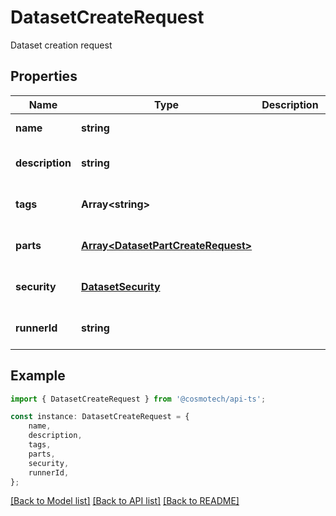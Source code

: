# DatasetCreateRequest

Dataset creation request

## Properties

Name | Type | Description | Notes
------------ | ------------- | ------------- | -------------
**name** | **string** |  | [default to undefined]
**description** | **string** |  | [optional] [default to undefined]
**tags** | **Array&lt;string&gt;** |  | [optional] [default to undefined]
**parts** | [**Array&lt;DatasetPartCreateRequest&gt;**](DatasetPartCreateRequest.md) |  | [optional] [default to undefined]
**security** | [**DatasetSecurity**](DatasetSecurity.md) |  | [optional] [default to undefined]
**runnerId** | **string** |  | [optional] [default to undefined]

## Example

```typescript
import { DatasetCreateRequest } from '@cosmotech/api-ts';

const instance: DatasetCreateRequest = {
    name,
    description,
    tags,
    parts,
    security,
    runnerId,
};
```

[[Back to Model list]](../README.md#documentation-for-models) [[Back to API list]](../README.md#documentation-for-api-endpoints) [[Back to README]](../README.md)
